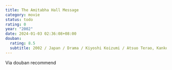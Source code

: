 ```yaml
---
title: The Amitabha Hall Message
category: movie
status: todo
rating: 0
year: "2002"
date: 2024-01-03 02:36:08+08:00
douban:
  rating: 8.5
  subtitle: 2002 / Japan / Drama / Kiyoshi Koizumi / Atsuo Terao, Kanko Higuchi
---
```


Via douban recommend
